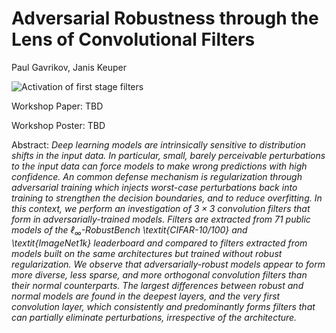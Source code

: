 # Adversarial Robustness through the Lens of Convolutional Filters
Paul Gavrikov, Janis Keuper

![Activation of first stage filters](./plots/first_stage_activations.png)

Workshop Paper: TBD

Workshop Poster: TBD

Abstract: *Deep learning models are intrinsically sensitive to distribution shifts in the input data. In particular, small, barely perceivable perturbations to the input data can force models to make wrong predictions with high confidence. An common defense mechanism is regularization through adversarial training which injects worst-case perturbations back into training to strengthen the decision boundaries, and to reduce overfitting. In this context, we perform an investigation of $3\times 3$ convolution filters that form in adversarially-trained models. Filters are extracted from 71 public models of the $\ell_\infty$-RobustBench \textit{CIFAR-10/100} and \textit{ImageNet1k} leaderboard and compared to filters extracted from models built on the same architectures but trained without robust regularization. We observe that adversarially-robust models appear to form more diverse, less sparse, and more orthogonal convolution filters than their normal counterparts. The largest differences between robust and normal models are found in the deepest layers, and the very first convolution layer, which consistently and predominantly forms filters that can partially eliminate perturbations, irrespective of the architecture.*
